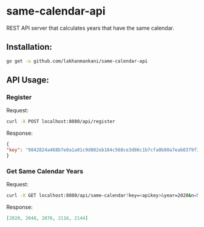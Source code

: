 # same-calendar-api

REST API server that calculates years that have the same calendar.

## Installation:
```bash
go get -u github.com/lakhanmankani/same-calendar-api
```

## API Usage:
### Register
Request:
```bash
curl -X POST localhost:8080/api/register
```
Response:
```json
{
"key": "9842824a468b7e0a1a01c9d802eb164c568ce3d86c1b7cfa0b80a7eab0379f3e"
}
```

### Get Same Calendar Years
Request:
```bash
curl -X GET localhost:8080/api/same-calendar?key=<apikey>&year=2020&n=5
```
Response:
```json
[2020, 2048, 2076, 2116, 2144]
```

